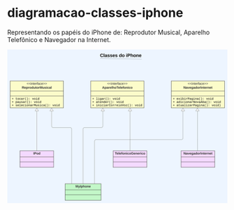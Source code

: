 # diagramacao-classes-iphone
Representando os papéis do iPhone de: Reprodutor Musical, Aparelho Telefônico e Navegador na Internet.

<p></p>

![Diagrama de Classes iPhone](https://github.com/d1000so/diagramacao-classes-iphone/raw/main/classes-iphone.svg)

